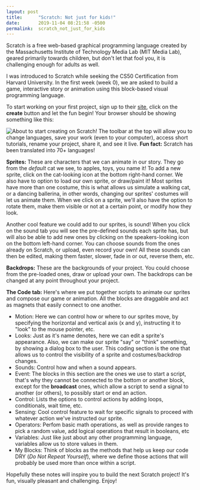 ```yaml
---
layout: post
title:      "Scratch: Not just for kids!"
date:       2019-11-04 08:21:58 -0500
permalink:  scratch_not_just_for_kids
---
```



Scratch is a free web-based graphical programming language created by the Massachusetts Institute of Technology Media Lab (MIT Media Lab), geared primarily towards children, but don't let that fool you, it is challenging enough for adults as well.

I was introduced to Scratch while seeking the CS50 Certification from Harvard University. In the first week (week 0), we are asked to build a game, interactive story or animation using this block-based visual programming language.

To start working on your first project, sign up to their [site](https://scratch.mit.edu/), click on the **create** button and let the fun begin! Your browser should be showing something like this:

![About to start creating on Scratch!](https://thepracticaldev.s3.amazonaws.com/i/kkgdsn38csem8lo5b582.jpg)
The toolbar at the top will allow you to change languages, save your work (even to your computer), access short tutorials, rename your project, share it, and see it live. **Fun fact:** Scratch has been translated into 70+ languages!

**Sprites:** These are characters that we can animate in our story. They go from the *default* cat we see, to apples, toys, you name it! To add a new sprite, click on the cat-looking icon at the bottom right-hand corner. We also have to option to load our own sprite, or draw/paint it! Most sprites have more than one costume, this is what allows us simulate a walking cat, or a dancing ballerina, in other words, changing our sprites' costumes will let us animate them. When we click on a sprite, we'll also have the option to rotate them, make them visible or not at a certain point, or modify how they look.

Another cool feature we could add to our sprites, is sound! When you click on the sound tab you will see the pre-defined sounds each sprite has, but will also be able to add new ones by clicking on the speakers-looking icon on the bottom left-hand corner. You can choose sounds from the ones already on Scratch, or upload, even record your own! All these sounds can then be edited, making them faster, slower, fade in or out, reverse them, etc.

**Backdrops:** These are the backgrounds of your project. You could choose from the pre-loaded ones, draw or upload your own. The backdrops can be changed at any point throughout your project.

**The Code tab:** Here's where we put together scripts to animate our sprites and compose our game or animation. All the blocks are draggable and act as magnets that easily connect to one another.

* Motion: Here we can control how or where to our sprites move, by specifying the horizontal and vertical axis (x and y), instructing it to "look" to the mouse pointer, etc.
* Looks: Just as it's name denotes, here we can edit a sprite's appearance. Also, we can make our sprite "say" or "think" something, by showing a dialog box to the user. This coding section is the one that allows us to control the visibility of a sprite and costumes/backdrop changes.
* Sounds: Control how and when a sound appears.
* Event: The blocks in this section are the ones we use to start a script, that's why they cannot be connected to the bottom or another block, except for the **broadcast** ones, which allow a script to send a signal to another (or others), to possibly start or end an action.
* Control: Lists the options to control actions by adding loops, conditionals, wait time, etc.
* Sensing: Cool control feature to wait for specific signals to proceed with whatever action we've instructed our sprite.
* Operators: Perfom basic math operations, as well as provide ranges to pick a random value, add logical operations that result in booleans, etc  
* Variables: Just like just about any other programming language, variables allow us to store values in them. 
* My Blocks: Think of blocks as the methods that help us keep our code DRY (*Do Not Repeat Yourself*), where we define those actions that will probably be used more than once within a script.

Hopefully these notes will inspire you to build the next Scratch project! It's fun, visually pleasant and challenging. Enjoy!
